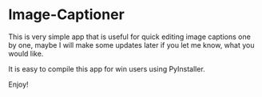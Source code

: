 # Image-Captioner
This is very simple app that is useful for quick editing image captions one by one, maybe I will make some updates later if you let me know, what you would like.

It is easy to compile this app for win users using PyInstaller.

Enjoy!
